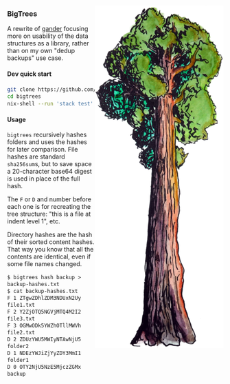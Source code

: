 <img align="right" src="bigtrees.png"></img>

### BigTrees

A rewrite of [gander][1] focusing more on usability of the data
structures as a library, rather than on my own "dedup backups" use case.

#### Dev quick start

``` .sh
git clone https://github.com/jefdaj/bigtrees
cd bigtrees
nix-shell --run 'stack test'
```

#### Usage

`bigtrees` recursively hashes folders and uses the hashes for later comparison.
File hashes are standard `sha256sum`s, but to save space a 20-character base64
digest is used in place of the full hash.

The `F` or `D` and number before each one is for recreating the tree structure:
"this is a file at indent level 1", etc.

Directory hashes are the hash of their sorted content hashes. That way you know
that all the contents are identical, even if some file names changed.

```
$ bigtrees hash backup > backup-hashes.txt
$ cat backup-hashes.txt
F 1 ZTgwZDhlZDM3NDUxN2Uy file1.txt
F 2 Y2ZjOTQ5NGVjMTQ4M2I2 file3.txt
F 3 OGMwODk5YWZhOTllMWVh file2.txt
D 2 ZDUzYWU5MWIyNTAwNjU5 folder2
D 1 NDEzYWJiZjYyZDY3MmI1 folder1
D 0 OTY2NjU5NzE5MjczZGMx backup
```

[1]: https://github.com/jefdaj/gander
